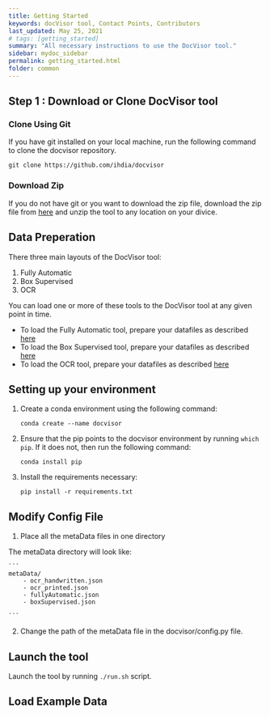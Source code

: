 ```yaml
---
title: Getting Started 
keywords: docVisor tool, Contact Points, Contributors
last_updated: May 25, 2021
# tags: [getting_started]
summary: "All necessary instructions to use the DocVisor tool."
sidebar: mydoc_sidebar
permalink: getting_started.html
folder: common
---
```


## Step 1 : Download or Clone DocVisor tool

### Clone Using Git

If you have git installed on your local machine, run the following command to clone the docvisor repository.

```
git clone https://github.com/ihdia/docvisor
```

### Download Zip

If you do not have git or you want to download the zip file, download the zip file from [here](https://github.com/ihdia/docvisor/archive/refs/heads/main.zip) and unzip the tool to any location on your divice.

## Data Preperation

There three main layouts of the DocVisor tool:

1. Fully Automatic
2. Box Supervised
3. OCR

You can load one or more of these tools to the DocVisor tool at any given point in time.

- To load the Fully Automatic tool, prepare your datafiles as described [here](/fa_setup.html)
- To load the Box Supervised tool, prepare your datafiles as described [here](/box_setup.html)
- To load the OCR tool, prepare your datafiles as described [here](/ocr_layout.html) 


## Setting up your environment

1. Create a conda environment using the following command:

    ```
    conda create --name docvisor
    ```
2. Ensure that the pip points to the docvisor environment by running `which pip`. If it does not, then run the following command:

    ```
    conda install pip
    ```
3. Install the requirements necessary:

   ```
   pip install -r requirements.txt
   ```


## Modify Config File

1. Place all the metaData files in one directory

The metaData directory will look like:

    ```
    metaData/
        - ocr_handwritten.json
        - ocr_printed.json
        - fullyAutomatic.json
        - boxSupervised.json

    ```

2. Change the path of the metaData file in the docvisor/config.py file.


## Launch the tool

Launch the tool by running `./run.sh` script. 


## Load Example Data







